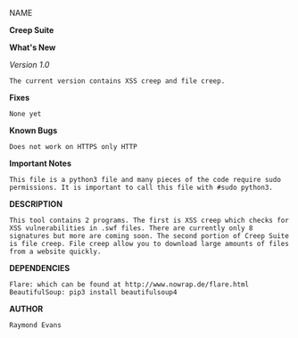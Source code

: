NAME

  <b>Creep Suite</b>

  <b>What's New</b>

  <i>Version 1.0</i>
    
    The current version contains XSS creep and file creep.

  <b>Fixes</b>
    
    None yet

  <b>Known Bugs</b>
    
    Does not work on HTTPS only HTTP

  <b>Important Notes</b>
    
    This file is a python3 file and many pieces of the code require sudo permissions. It is important to call this file with #sudo python3.


  <b>DESCRIPTION</b>
    
    This tool contains 2 programs. The first is XSS creep which checks for XSS vulnerabilities in .swf files. There are currently only 8 signatures but more are coming soon. The second portion of Creep Suite is file creep. File creep allow you to download large amounts of files from a website quickly.

    
  <b>DEPENDENCIES</b>
    
    Flare: which can be found at http://www.nowrap.de/flare.html
    BeautifulSoup: pip3 install beautifulsoup4


  <b>AUTHOR</b>
    
    Raymond Evans

